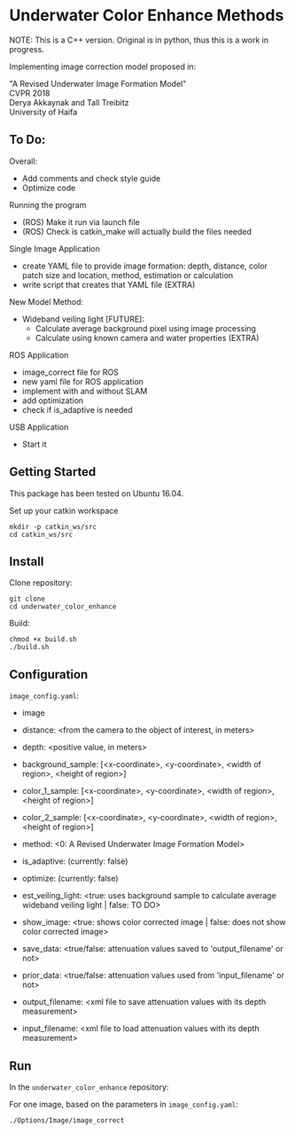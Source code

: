 # Underwater Color Enhance Methods

NOTE: This is a C++ version. Original is in python, thus this is a work in progress.

Implementing image correction model proposed in:

"A Revised Underwater Image Formation Model"  
CVPR 2018  
Derya Akkaynak and Tall Treibitz  
University of Haifa

## To Do:

Overall:
* Add comments and check style guide
* Optimize code

Running the program
* (ROS) Make it run via launch file
* (ROS) Check is catkin_make will actually build the files needed

Single Image Application
* create YAML file to provide image formation: depth, distance, color patch size and location, method, estimation or calculation
* write script that creates that YAML file (EXTRA)

New Model Method:
* Wideband veiling light [FUTURE]:
  * Calculate average background pixel using image processing
  * Calculate using known camera and water properties (EXTRA)

ROS Application
* image_correct file for ROS
* new yaml file for ROS application
* implement with and without SLAM
* add optimization
* check if is_adaptive is needed

USB Application
* Start it

## Getting Started

This package has been tested on Ubuntu 16.04.

Set up your catkin workspace

```
mkdir -p catkin_ws/src
cd catkin_ws/src
```

## Install

Clone repository:

```
git clone
cd underwater_color_enhance
```

Build:

```
chmod +x build.sh
./build.sh
```

## Configuration

`image_config.yaml`:
* image <path to singular input image>

* distance: <from the camera to the object of interest, in meters>
* depth: <positive value, in meters>
* background_sample: [\<x-coordinate\>, \<y-coordinate\>, \<width of region\>, \<height of region\>]
* color_1_sample: [\<x-coordinate\>, \<y-coordinate\>, \<width of region\>, \<height of region\>]
* color_2_sample: [\<x-coordinate\>, \<y-coordinate\>, \<width of region\>, \<height of region\>]  

* method: <0: A Revised Underwater Image Formation Model>
* is_adaptive: <???> (currently: false)
* optimize: <???> (currently: false)
* est_veiling_light: <true: uses background sample to calculate average wideband veiling light | false: TO DO>  

* show_image: <true: shows color corrected image | false: does not show color corrected image>  

* save_data: <true/false: attenuation values saved to 'output_filename' or not>
* prior_data: <true/false: attenuation values used from 'input_filename' or not>
* output_filename: \<xml file to save attenuation values with its depth measurement\>
* input_filename: \<xml file to load attenuation values with its depth measurement\>

## Run

In the `underwater_color_enhance` repository:

For one image, based on the parameters in `image_config.yaml`:

```
./Options/Image/image_correct
```
